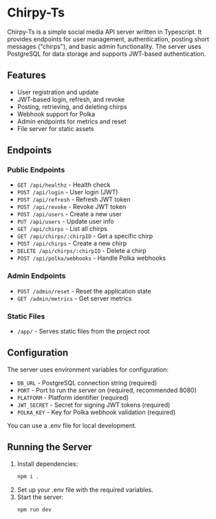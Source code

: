 # Chirpy-Ts
Chirpy-Ts is a simple social media API server written in Typescript. It provides endpoints for user management, authentication, posting short messages ("chirps"), and basic admin functionality. The server uses PostgreSQL for data storage and supports JWT-based authentication.

## Features
- User registration and update
- JWT-based login, refresh, and revoke
- Posting, retrieving, and deleting chirps
- Webhook support for Polka
- Admin endpoints for metrics and reset
- File server for static assets

## Endpoints
### Public Endpoints
- `GET /api/healthz` - Health check
- `POST /api/login` - User login (JWT)
- `POST /api/refresh` - Refresh JWT token
- `POST /api/revoke` - Revoke JWT token
- `POST /api/users` - Create a new user
- `PUT /api/users` - Update user info
- `GET /api/chirps` - List all chirps
- `GET /api/chirps/:chirpID` - Get a specific chirp
- `POST /api/chirps` - Create a new chirp
- `DELETE /api/chirps/:chirpID` - Delete a chirp
- `POST /api/polka/webhooks` - Handle Polka webhooks
  
### Admin Endpoints
- `POST /admin/reset` - Reset the application state
- `GET /admin/metrics` - Get server metrics

### Static Files
- `/app/` - Serves static files from the project root

## Configuration
The server uses environment variables for configuration:

- `DB_URL` - PostgreSQL connection string (required)
- `PORT` - Port to run the server on (required, recommended 8080)
- `PLATFORM` - Platform identifier (required)
- `JWT_SECRET` - Secret for signing JWT tokens (required)
- `POLKA_KEY` - Key for Polka webhook validation (required)
  
You can use a .env file for local development.

## Running the Server
1. Install dependencies:
   ```bash
   npm i .
   ```
2. Set up your .env file with the required variables.
3. Start the server:
   ```bash
   npm run dev
   ```